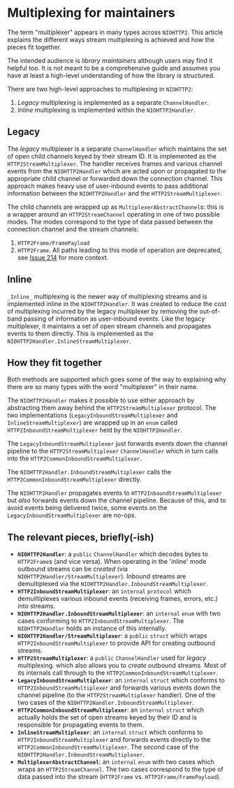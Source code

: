 # Multiplexing for maintainers

The term "multiplexer" appears in many types across ``NIOHTTP2``. This article
explains the different ways stream multiplexing is achieved and how the pieces
fit together.

The intended audience is _library maintainers_ although users may find it
helpful too. It is not meant to be a comprehensive guide and assumes you have at
least a high-level understanding of how the library is structured.

There are two high-level approaches to multiplexing in ``NIOHTTP2``:

1. _Legacy_ multiplexing is implemented as a separate `ChannelHandler`.
2. _Inline_ multiplexing is implemented within the ``NIOHTTP2Handler``.

## Legacy

The _legacy_ multiplexer is a separate `ChannelHandler` which maintains the set
of open child channels keyed by their stream ID. It is implemented as the
``HTTP2StreamMultiplexer``. The handler receives frames and various channel
events from the ``NIOHTTP2Handler`` which are acted upon or propagated to the
appropriate child channel or forwarded down the connection channel. This
approach makes heavy use of user-inbound events to pass additional information
between the ``NIOHTTP2Handler`` and the ``HTTP2StreamMultiplexer``.

The child channels are wrapped up as `MultiplexerAbstractChannel`s: this is a
wrapper around an `HTTP2StreamChannel` operating in one of two possible modes.
The modes correspond to the type of data passed between the connection channel
and the stream channels:

1. ``HTTP2Frame/FramePayload``
2. ``HTTP2Frame``. All paths leading to this mode of operation are deprecated,
   see [Issue 214](https://github.com/apple/swift-nio-http2/issues/214) for more
   context.

## Inline

`_Inline_` multiplexing is the newer way of multiplexing streams and is
implemented inline in the ``NIOHTTP2Handler``. It was created to reduce the cost
of multiplexing incurred by the legacy multiplexer by removing the out-of-band
passing of information as user-inbound events. Like the legacy multiplexer, it
maintains a set of open stream channels and propagates events to them directly.
This is implemented as the `NIOHTTP2Handler.InlineStreamMultiplexer`.

## How they fit together

Both methods are supported which goes some of the way to explaining why there
are so many types with the word "multiplexer" in their name.

The ``NIOHTTP2Handler`` makes it possible to use either approach by abstracting
them away behind the `HTTP2StreamMultiplexer` protocol. The two implementations
(`LegacyInboundStreamMultiplexer` and `InlineStreamMultiplexer`) are wrapped up
in an `enum` called `HTTP2InboundStreamMultiplexer` held by the
``NIOHTTP2Handler``.

The `LegacyInboundStreamMultiplexer` just forwards events down the channel
pipeline to the ``HTTP2StreamMultiplexer`` `ChannelHandler` which in turn calls
into the `HTTP2CommonInboundStreamMultiplexer`.

The `NIOHTTP2Handler.InboundStreamMultiplexer` calls the
`HTTP2CommonInboundStreamMultiplexer` directly.

The ``NIOHTTP2Handler`` propagates events to `HTTP2InboundStreamMultiplexer` but
_also_ forwards events down the channel pipeline. Because of this, and to avoid
events being delivered twice, some events on the
`LegacyInboundStreamMultiplexer` are no-ops.

## The relevant pieces, briefly(-ish)

- **``NIOHTTP2Handler``**: a `public` `ChannelHandler` which decodes bytes to
  ``HTTP2Frame``s (and vice versa). When operating in the 'inline' mode outbound
  streams can be _created_ (via ``NIOHTTP2Handler/StreamMultiplexer``). Inbound
  streams are demultiplexed via the `NIOHTTP2Handler.InboundStreamMultiplexer`.
- **`HTTP2InboundStreamMultiplexer`**: an `internal` `protocol` which
  demuiltiplexes various inbound events (receiving frames, errors, etc.) into
  streams.
- **`NIOHTTP2Handler.InboundStreamMultiplexer`**: an `internal` `enum` with two
  cases conforming to `HTTP2InboundStreamMultiplexer`. The `NIOHTTP2Handler`
  holds an instance of this internally.
- **``NIOHTTP2Handler/StreamMultiplexer``**: a `public` `struct` which wraps
  `HTTP2InboundStreamMultiplexer` to provide API for creating outbound streams.
- **``HTTP2StreamMultiplexer``**: a `public` `ChannelHandler` used for _legacy_
  multiplexing. which also allows you to _create_ outbound streams. Most of its
  internals call through to the `HTTP2CommonInboundStreamMultiplexer`.
- **`LegacyInboundStreamMultiplexer`**: an `internal` `struct` which conforms to
  `HTTP2InboundStreamMultiplexer` and forwards various events down the channel
  pipeline (to the `HTTP2StreamMultiplexer` handler). One of the two cases of
  the `NIOHTTP2Handler.InboundStreamMultiplexer`.
- **`HTTP2CommonInboundStreamMultiplexer`**: an `internal` `struct` which
  actually holds the set of open streams keyed by their ID and is responsible
  for propagating events to them.
- **`InlineStreamMultiplexer`**: an `internal` `struct` which conforms to
  `HTTP2InboundStreamMultiplexer` and forwards events directly to the
  `HTTP2CommonInboundStreamMultiplexer`. The second case of the
  `NIOHTTP2Handler.InboundStreamMultiplexer`.
- **`MultiplexerAbstractChannel`**: an `internal` `enum` with two cases which
  wraps an `HTTP2StreamChannel`. The two cases correspond to the type of data
  passed into the stream (``HTTP2Frame`` vs. ``HTTP2Frame/FramePayload``).
